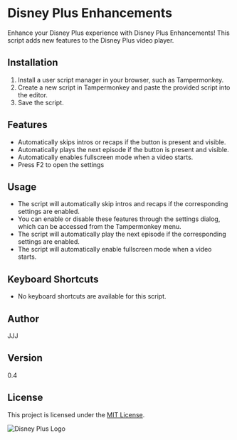 # Disney Plus Enhancements 

Enhance your Disney Plus experience with Disney Plus Enhancements! This script adds new features to the Disney Plus video player.

## Installation

1. Install a user script manager in your browser, such as Tampermonkey.
2. Create a new script in Tampermonkey and paste the provided script into the editor.
3. Save the script.

## Features

- Automatically skips intros or recaps if the button is present and visible.
- Automatically plays the next episode if the button is present and visible.
- Automatically enables fullscreen mode when a video starts.
- Press F2 to open the settings

## Usage

- The script will automatically skip intros and recaps if the corresponding settings are enabled.
- You can enable or disable these features through the settings dialog, which can be accessed from the Tampermonkey menu.
- The script will automatically play the next episode if the corresponding settings are enabled.
- The script will automatically enable fullscreen mode when a video starts.

## Keyboard Shortcuts

- No keyboard shortcuts are available for this script.

## Author

JJJ

## Version

0.4

## License

This project is licensed under the [MIT License](https://choosealicense.com/licenses/mit/).

![Disney Plus Logo](https://www.google.com/s2/favicons?sz=64&domain=disneyplus.com)